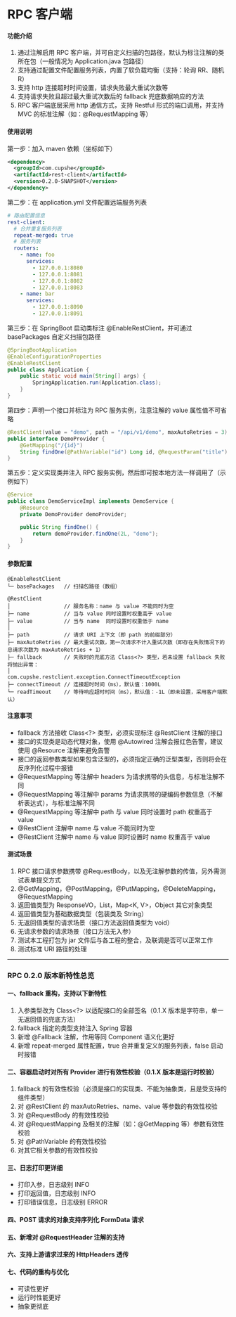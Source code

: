 # RPC 客户端

#### 功能介绍

1. 通过注解启用 RPC 客户端，并可自定义扫描的包路径，默认为标注注解的类所在包（一般情况为 Application.java 包路径）
2. 支持通过配置文件配置服务列表，内置了软负载均衡（支持：轮询 RR、随机 R）
3. 支持 http 连接超时时间设置，请求失败最大重试次数等
4. 支持请求失败且超过最大重试次数后的 fallback 兜底数据响应的方法
5. RPC 客户端底层采用 http 通信方式，支持 Restful 形式的端口调用，并支持 MVC 的标准注解（如：@RequestMapping 等）


#### 使用说明

第一步：加入 maven 依赖（坐标如下）

```xml
<dependency>
  <groupId>com.cupshe</groupId>
  <artifactId>rest-client</artifactId>
  <version>0.2.0-SNAPSHOT</version>
</dependency>
```


第二步：在 application.yml 文件配置远端服务列表

```yaml
# 路由配置信息
rest-client:
  # 合并重复服务列表
  repeat-merged: true
  # 服务列表
  routers:
    - name: foo
      services:
        - 127.0.0.1:8080
        - 127.0.0.1:8081
        - 127.0.0.1:8082
        - 127.0.0.1:8083
    - name: bar
      services:
        - 127.0.0.1:8090
        - 127.0.0.1:8091
```


第三步：在 SpringBoot 启动类标注 @EnableRestClient，并可通过 basePackages 自定义扫描包路径

```java
@SpringBootApplication
@EnableConfigurationProperties
@EnableRestClient
public class Application {
    public static void main(String[] args) {
        SpringApplication.run(Application.class);
    }
}
```


第四步：声明一个接口并标注为 RPC 服务实例，注意注解的 value 属性值不可省略

```java
@RestClient(value = "demo", path = "/api/v1/demo", maxAutoRetries = 3)
public interface DemoProvider {
    @GetMapping("/{id}")
    String findOne(@PathVariable("id") Long id, @RequestParam("title") String title);
}
```


第五步：定义实现类并注入 RPC 服务实例，然后即可按本地方法一样调用了（示例如下）

```java
@Service
public class DemoServiceImpl implements DemoService {
    @Resource
    private DemoProvider demoProvider;

    public String findOne() {
        return demoProvider.findOne(2L, "demo");
    }
}
```


#### 参数配置

```
@EnableRestClient
└─ basePackages   // 扫描包路径（数组）

@RestClient
│                 // 服务名称：name 与 value 不能同时为空
├─ name           // 当与 value 同时设置时权重高于 value
├─ value          // 当与 name  同时设置时权重低于 name
│
├─ path           // 请求 URI 上下文（即 path 的前缀部分）
├─ maxAutoRetries // 最大重试次数，第一次请求不计入重试次数（即存在失败情况下的总请求次数为 maxAutoRetries + 1）
├─ fallback       // 失败时的兜底方法 Class<?> 类型，若未设置 fallback 失败将抛出异常：
│                     com.cupshe.restclient.exception.ConnectTimeoutException
├─ connectTimeout // 连接超时时间（ms），默认值：1000L
└─ readTimeout    // 等待响应超时时间（ms），默认值：-1L（即未设置，采用客户端默认）
```


#### 注意事项

- fallback 方法接收 Class<?> 类型，必须实现标注 @RestClient 注解的接口
- 接口的实现类是动态代理对象，使用 @Autowired 注解会报红色告警，建议使用 @Resource 注解来避免告警
- 接口的返回参数类型如果包含泛型的，必须指定正确的泛型类型，否则将会在反序列化过程中报错
- @RequestMapping 等注解中 headers 为请求携带的头信息，与标准注解不同
- @RequestMapping 等注解中 params 为请求携带的硬编码参数信息（不解析表达式），与标准注解不同
- @RequestMapping 等注解中 path 与 value 同时设置时 path 权重高于 value
- @RestClient 注解中 name 与 value 不能同时为空
- @RestClient 注解中 name 与 value 同时设置时 name 权重高于 value


#### 测试场景

1. RPC 接口请求参数携带 @RequestBody，以及无注解参数的传值，另外需测试表单提交方式
2. @GetMapping，@PostMapping，@PutMapping，@DeleteMapping，@RequestMapping
3. 返回值类型为 ResponseVO<T>，List<T>，Map<K, V>，Object 其它对象类型
4. 返回值类型为基础数据类型（包装类及 String）
5. 无返回值类型的请求场景（接口方法返回值类型为 void）
6. 无请求参数的请求场景（接口方法无入参）
7. 测试本工程打包为 jar 文件后与各工程的整合，及联调是否可以正常工作
8. 测试标准 URI 路径的处理


--------------


### RPC 0.2.0 版本新特性总览

#### 一、fallback 重构，支持以下新特性

1. 入参类型改为 Class<?> 以适配接口的全部签名（0.1.X 版本是字符串，单一无返回值的兜底方法）
2. fallback 指定的类型支持注入 Spring 容器
3. 新增 @Fallback 注解，作用等同 Component 语义化更好
4. 新增 repeat-merged 属性配置，true 合并重复定义的服务列表，false 启动时报错


#### 二、容器启动时对所有 Provider 进行有效性校验（0.1.X 版本是运行时校验）

1. fallback 的有效性校验（必须是接口的实现类、不能为抽象类，且是受支持的组件类型）
2. 对 @RestClient 的 maxAutoRetries、name、value 等参数的有效性校验
3. 对 @RequestBody 的有效性校验
4. 对 @RequestMapping 及相关的注解（如：@GetMapping 等）参数有效性校验
5. 对 @PathVariable 的有效性校验
6. 对其它相关参数的有效性校验


#### 三、日志打印更详细

- 打印入参，日志级别 INFO
- 打印返回值，日志级别 INFO
- 打印错误信息，日志级别 ERROR

#### 四、POST 请求的对象支持序列化 FormData 请求

#### 五、新增对 @RequestHeader 注解的支持

#### 六、支持上游请求过来的 HttpHeaders 透传

#### 七、代码的重构与优化

- 可读性更好
- 运行时性能更好
- 抽象更彻底
